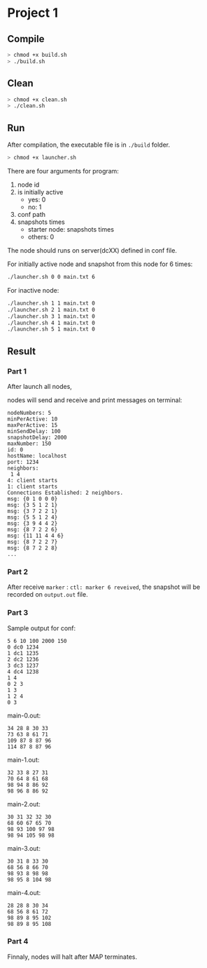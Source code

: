 # Project 1


## Compile

```bash
> chmod +x build.sh
> ./build.sh
```
## Clean

```bash
> chmod +x clean.sh
> ./clean.sh
```

## Run

After compilation, the executable file is in ```./build``` folder.
```bash
> chmod +x launcher.sh
```

There are four arguments for program:

1. node id
2. is initially active
    - yes: 0
    - no: 1
3. conf path
4. snapshots times
    - starter node: snapshots times
    - others: 0


The node should runs on server(dcXX) defined in conf file.

For initially active node and snapshot from this node for 6 times:

```bash
./launcher.sh 0 0 main.txt 6
```


For inactive node:
```bash
./launcher.sh 1 1 main.txt 0
./launcher.sh 2 1 main.txt 0
./launcher.sh 3 1 main.txt 0
./launcher.sh 4 1 main.txt 0
./launcher.sh 5 1 main.txt 0
```


## Result

### Part 1

After launch all nodes, 

nodes will send and receive and print messages on terminal:

```
nodeNumbers: 5
minPerActive: 10
maxPerActive: 15
minSendDelay: 100
snapshotDelay: 2000
maxNumber: 150
id: 0
hostName: localhost
port: 1234
neighbors: 
 1 4
4: client starts
1: client starts
Connections Established: 2 neighbors.
msg: {0 1 0 0 0}
msg: {3 5 1 2 1}
msg: {3 7 2 2 1}
msg: {5 5 1 2 4}
msg: {3 9 4 4 2}
msg: {8 7 2 2 6}
msg: {11 11 4 4 6}
msg: {8 7 2 2 7}
msg: {8 7 2 2 8}
...
```


### Part 2

After receive ```marker``` : ```ctl: marker 6 reveived```, the snapshot will be recorded on ```output.out``` file.

### Part 3

Sample output for conf:

```
5 6 10 100 2000 150
0 dc0 1234 
1 dc1 1235
2 dc2 1236
3 dc3 1237
4 dc4 1238
1 4 
0 2 3 
1 3 
1 2 4
0 3
```

main-0.out:
```
34 28 8 30 33
73 63 8 61 71
109 87 8 87 96
114 87 8 87 96
```

main-1.out:
```
32 33 8 27 31
70 64 8 61 68
98 94 8 86 92
98 96 8 86 92
```

main-2.out:
```
30 31 32 32 30
68 60 67 65 70
98 93 100 97 98
98 94 105 98 98
```

main-3.out:
```
30 31 8 33 30
68 56 8 66 70
98 93 8 98 98
98 95 8 104 98
```

main-4.out:
```
28 28 8 30 34
68 56 8 61 72
98 89 8 95 102
98 89 8 95 108
```

### Part 4

Finnaly, nodes will halt after MAP terminates.

